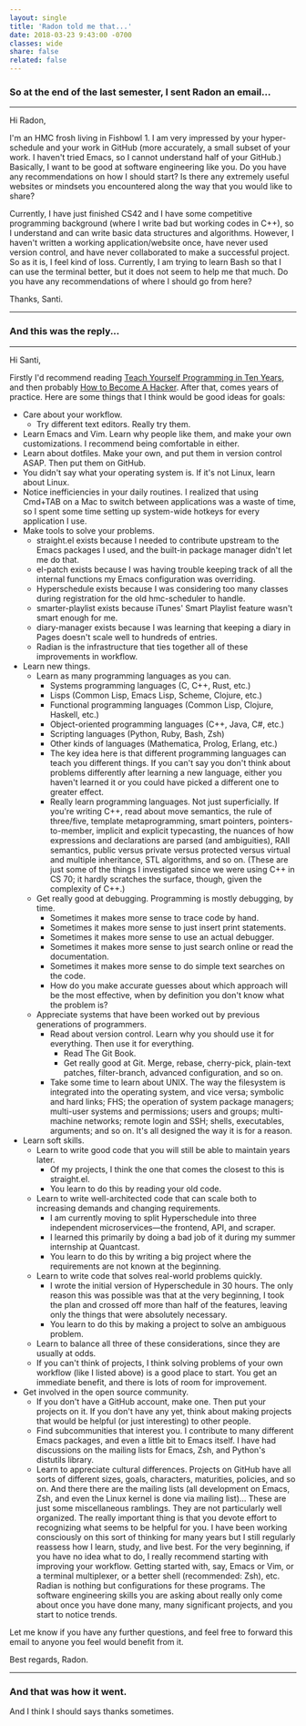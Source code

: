 ```yaml
---
layout: single
title: 'Radon told me that...'
date: 2018-03-23 9:43:00 -0700
classes: wide
share: false
related: false
---
```


### So at the end of the last semester, I sent Radon an email...

- - - - - -
Hi Radon,

I'm an HMC frosh living in Fishbowl 1. I am very impressed by your hyper-schedule and your work in GitHub (more accurately, a small subset of your work. I haven't tried Emacs, so I cannot understand half of your GitHub.) Basically, I want to be good at software engineering like you. Do you have any recommendations on how I should start? Is there any extremely useful websites or mindsets you encountered along the way that you would like to share? 

Currently, I have just finished CS42 and I have some competitive programming background (where I write bad but working codes in C++), so I understand and can write basic data structures and algorithms. However, I haven't written a working application/website once, have never used version control, and have never collaborated to make a successful project. So as it is, I feel kind of loss. Currently, I am trying to learn Bash so that I can use the terminal better, but it does not seem to help me that much. Do you have any recommendations of where I should go from here?

Thanks,
Santi.
- - - - - -

### And this was the reply...

- - - - - -
Hi Santi,

Firstly I'd recommend reading [Teach Yourself Programming in Ten Years][ten-years], and then probably [How to Become A Hacker][hacker]. After that, comes years of practice. Here are some things that I think would be good ideas for goals:
- Care about your workflow.
    - Try different text editors. Really try them.
- Learn Emacs and Vim. Learn why people like them, and make your own customizations. I recommend being comfortable in either.
- Learn about dotfiles. Make your own, and put them in version control ASAP. Then put them on GitHub.
- You didn't say what your operating system is. If it's not Linux, learn about Linux.
- Notice inefficiencies in your daily routines. I realized that using Cmd+TAB on a Mac to switch between applications was a waste of time, so I spent some time setting up system-wide hotkeys for every application I use.
- Make tools to solve your problems.
    - straight.el exists because I needed to contribute upstream to the Emacs packages I used, and the built-in package manager didn't let me do that.
    - el-patch exists because I was having trouble keeping track of all the internal functions my Emacs configuration was overriding.
    - Hyperschedule exists because I was considering too many classes during registration for the old hmc-scheduler to handle.
    - smarter-playlist exists because iTunes' Smart Playlist feature wasn't smart enough for me.
    - diary-manager exists because I was learning that keeping a diary in Pages doesn't scale well to hundreds of entries.
    - Radian is the infrastructure that ties together all of these improvements in workflow.
- Learn new things.
    - Learn as many programming languages as you can.
        - Systems programming languages (C, C++, Rust, etc.)
        - Lisps (Common Lisp, Emacs Lisp, Scheme, Clojure, etc.)
        - Functional programming languages (Common Lisp, Clojure, Haskell, etc.)
        - Object-oriented programming languages (C++, Java, C#, etc.)
        - Scripting languages (Python, Ruby, Bash, Zsh)
        - Other kinds of languages (Mathematica, Prolog, Erlang, etc.)
        - The key idea here is that different programming languages can teach you different things. If you can't say you don't think about problems differently after learning a new language, either you haven't learned it or you could have picked a different one to greater effect.
        - Really learn programming languages. Not just superficially. If you're writing C++, read about move semantics, the rule of three/five, template metaprogramming, smart pointers, pointers-to-member, implicit and explicit typecasting, the nuances of how expressions and declarations are parsed (and ambiguities), RAII semantics, public versus private versus protected versus virtual and multiple inheritance, STL algorithms, and so on. (These are just some of the things I investigated since we were using C++ in CS 70; it hardly scratches the surface, though, given the complexity of C++.)
    - Get really good at debugging. Programming is mostly debugging, by time.
        - Sometimes it makes more sense to trace code by hand.
        - Sometimes it makes more sense to just insert print statements.
        - Sometimes it makes more sense to use an actual debugger.
        - Sometimes it makes more sense to just search online or read the documentation.
        - Sometimes it makes more sense to do simple text searches on the code.
        - How do you make accurate guesses about which approach will be the most effective, when by definition you don't know what the problem is?
    - Appreciate systems that have been worked out by previous generations of programmers.
        - Read about version control. Learn why you should use it for everything. Then use it for everything.
            - Read The Git Book.
            - Get really good at Git. Merge, rebase, cherry-pick, plain-text patches, filter-branch, advanced configuration, and so on.
        - Take some time to learn about UNIX. The way the filesystem is integrated into the operating system, and vice versa; symbolic and hard links; FHS; the operation of system package managers; multi-user systems and permissions; users and groups; multi-machine networks; remote login and SSH; shells, executables, arguments; and so on. It's all designed the way it is for a reason.
- Learn soft skills.
    - Learn to write good code that you will still be able to maintain years later.
        - Of my projects, I think the one that comes the closest to this is straight.el.
        - You learn to do this by reading your old code.
    - Learn to write well-architected code that can scale both to increasing demands and changing requirements.
        - I am currently moving to split Hyperschedule into three independent microservices—the frontend, API, and scraper.
        - I learned this primarily by doing a bad job of it during my summer internship at Quantcast.
        - You learn to do this by writing a big project where the requirements are not known at the beginning.
    - Learn to write code that solves real-world problems quickly.
        - I wrote the initial version of Hyperschedule in 30 hours. The only reason this was possible was that at the very beginning, I took the plan and crossed off more than half of the features, leaving only the things that were absolutely necessary.
        - You learn to do this by making a project to solve an ambiguous problem.
    - Learn to balance all three of these considerations, since they are usually at odds.
    - If you can't think of projects, I think solving problems of your own workflow (like I listed above) is a good place to start. You get an immediate benefit, and there is lots of room for improvement.
- Get involved in the open source community.
    - If you don't have a GitHub account, make one. Then put your projects on it. If you don't have any yet, think about making projects that would be helpful (or just interesting) to other people.
    - Find subcommunities that interest you. I contribute to many different Emacs packages, and even a little bit to Emacs itself. I have had discussions on the mailing lists for Emacs, Zsh, and Python's distutils library.
    - Learn to appreciate cultural differences. Projects on GitHub have all sorts of different sizes, goals, characters, maturities, policies, and so on. And there there are the mailing lists (all development on Emacs, Zsh, and even the Linux kernel is done via mailing list)…
These are just some miscellaneous ramblings. They are not particularly well organized. The really important thing is that you devote effort to recognizing what seems to be helpful for you. I have been working consciously on this sort of thinking for many years but I still regularly reassess how I learn, study, and live best. For the very beginning, if you have no idea what to do, I really recommend starting with improving your workflow. Getting started with, say, Emacs or Vim, or a terminal multiplexer, or a better shell (recommended: Zsh), etc. Radian is nothing but configurations for these programs. The software engineering skills you are asking about really only come about once you have done many, many significant projects, and you start to notice trends.

Let me know if you have any further questions, and feel free to forward this email to anyone you feel would benefit from it.

Best regards,
Rаdon.
- - - - - -

### And that was how it went.
And I think I should says thanks sometimes.

[ten-years]: http://norvig.com/21-days.html
[hacker]: http://www.catb.org/esr/faqs/hacker-howto.html